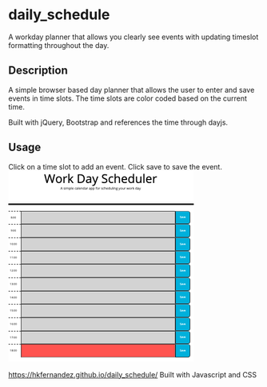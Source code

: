 # daily_schedule
A workday planner that allows you clearly see events with updating timeslot formatting throughout the day.

## Description 

A simple browser based day planner that allows the user to enter and save events in time slots. The time slots are color coded based on the current time.

Built with jQuery, Bootstrap and references the time through dayjs.



## Usage 

Click on a time slot to add an event. Click save to save the event. 
![application image](./assets/appImage.png)

https://hkfernandez.github.io/daily_schedule/
Built with Javascript and CSS
